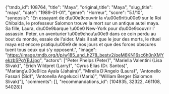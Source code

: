 {"tmdb_id": 108764, "title": "Maya", "original_title": "Maya", "slug_title": "maya", "date": "1989-01-01", "genre": "Horreur", "score": "5.1/10", "synopsis": "En essayant de d\u00e9couvrir la v\u00e9rit\u00e9 sur le Roi Chibalda, le professeur Salomon trouve la mort sur un antique autel maya. Sa fille, Laura, d\u00e9barque \u00e0 New-York pour d\u00e9couvrir l' assassin. Peter, un aventurier \u00e9chou\u00e9 dans ce coin perdu au bout du monde, essaie de l'aider. Mais il sait que le jour des morts, le rituel maya est encore pratiqu\u00e9 de nos jours et que des forces obscures tuent tous ceux qui s'y opposent.", "image": "https://image.tmdb.org/t/p/w185_and_h278_bestv2/peM6KN16sc6h0nXMYekzbSPgYBJ.jpg", "actors": ["Peter Phelps (Peter)", "Mariella Valentini (Lisa Slivak)", "Erich Wildpret (Larry)", "Cyrus Elias (Dr. Santos)", "Mariang\u00e9lica Ayala (Jahaira)", "Mirella D'Angelo (Laura)", "Antonello Fassari (Sid)", "Antonella Angelucci (Maria)", "William Berger (Salomon Slivak)"], "comments": [], "recommandations_id": [104935, 32322, 461108, 54028]}
